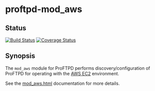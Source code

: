 proftpd-mod_aws
===============

Status
------
[![Build Status](https://travis-ci.org/Castaglia/proftpd-mod_aws.svg?branch=master)](https://travis-ci.org/Castaglia/proftpd-mod_aws)
[![Coverage Status](https://coveralls.io/repos/github/Castaglia/proftpd-mod_aws/badge.svg?branch=master)](https://coveralls.io/github/Castaglia/proftpd-mod_aws?branch=master)

Synopsis
--------
The `mod_aws` module for ProFTPD performs discovery/configuration of ProFTPD
for operating with the [AWS EC2](https://aws.amazon.com/ec2/) environment.

See the [mod_aws.html](https://htmlpreview.github.io/?https://github.com/Castaglia/proftpd-mod_aws/blob/master/mod_aws.html) documentation for more details.
